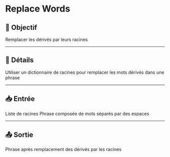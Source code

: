 # Replace Words


## 🎯 Objectif

Remplacer les dérivés par leurs racines

---

## 📝 Détails

Utiliser un dictionnaire de racines pour remplacer les mots dérivés dans une phrase

---

## 📥 Entrée

Liste de racines
Phrase composée de mots séparés par des espaces

---

## 📤 Sortie

Phrase après remplacement des dérivés par les racines

